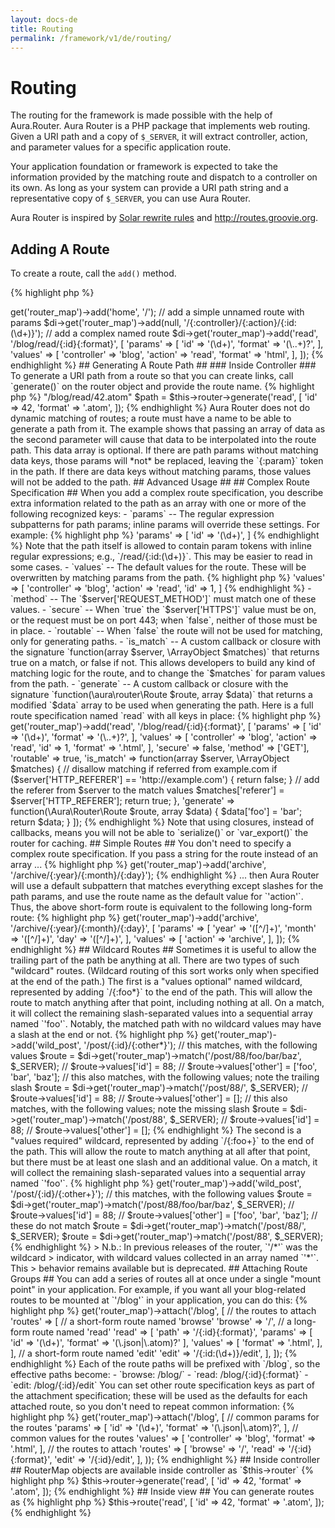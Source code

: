 ```yaml
---
layout: docs-de
title: Routing
permalink: /framework/v1/de/routing/
---
```


# Routing #

The routing for the framework is made possible with the help of Aura.Router.
Aura Router is a PHP package that implements web routing. Given a URI path and
a copy of `$_SERVER`, it will extract controller, action, and parameter values
for a specific application route.

Your application foundation or framework is expected to take the information
provided by the matching route and dispatch to a controller on its own. As
long as your system can provide a URI path string and a representative copy of
`$_SERVER`, you can use Aura Router.

Aura Router is inspired by [Solar rewrite
rules](http://solarphp.com/manual/dispatch-cycle.rewrite-rules) and
<http://routes.groovie.org>.

## Adding A Route ##

To create a route, call the `add()` method.

{% highlight php %}
<?php
// add a simple named route without params
$di->get('router_map')->add('home', '/');

// add a simple unnamed route with params
$di->get('router_map')->add(null, '/{:controller}/{:action}/{:id:(\d+)}');

// add a complex named route
$di->get('router_map')->add('read', '/blog/read/{:id}{:format}', [
    'params' => [
        'id'     => '(\d+)',
        'format' => '(\..+)?',
    ],
    'values' => [
        'controller' => 'blog',
        'action'     => 'read',
        'format'     => 'html',
    ],
]);
{% endhighlight %}

## Generating A Route Path ##

### Inside Controller ###

To generate a URI path from a route so that you can create links, call
`generate()` on the router object and provide the route name.

{% highlight php %}
<?php
// $path => "/blog/read/42.atom"
$path = $this->router->generate('read', [
    'id' => 42,
    'format' => '.atom',
]);
{% endhighlight %}

Aura Router does not do dynamic matching of routes; a route must have a name
to be able to generate a path from it.

The example shows that passing an array of data as the second parameter will
cause that data to be interpolated into the route path. This data array is
optional. If there are path params without matching data keys, those params
will *not* be replaced, leaving the `{:param}` token in the path. If there are
data keys without matching params, those values will not be added to the path.

## Advanced Usage ##

## Complex Route Specification ##

When you add a complex route specification, you describe extra information
related to the path as an array with one or more of the following recognized
keys:

- `params` -- The regular expression subpatterns for path params; inline
params will override these settings. For example:

{% highlight php %}
'params' => [
    'id' => '(\d+)',
]
{% endhighlight %}

  Note that the path itself is allowed to contain param tokens with inline
  regular expressions; e.g., `/read/{:id:(\d+)}`.  This may be easier to read in some cases.

- `values` -- The default values for the route. These will be overwritten
by matching params from the path.

{% highlight php %}
'values' => [
    'controller' => 'blog',
    'action' => 'read',
    'id' => 1,
]
{% endhighlight %}

- `method` -- The `$server['REQUEST_METHOD']` must match one of these values.

- `secure` -- When `true` the `$server['HTTPS']` value must be on, or the
request must be on port 443; when `false`, neither of those must be in place.

- `routable` -- When `false` the route will not be used for matching,
only for generating paths.

- `is_match` -- A custom callback or closure with the signature
`function(array $server, \ArrayObject $matches)` that returns true on a
match, or false if not. This allows developers to build any kind of matching
logic for the route, and to change the `$matches` for param values from the path.

- `generate` -- A custom callback or closure with the signature
`function(\aura\router\Route $route, array $data)` that returns a modified
`$data` array to be used when generating the path.

Here is a full route specification named `read` with all keys in place:

{% highlight php %}
<?php
$di->get('router_map')->add('read', '/blog/read/{:id}{:format}', [
    'params' => [
        'id' => '(\d+)',
        'format' => '(\..+)?',
    ],
    'values' => [
        'controller' => 'blog',
        'action' => 'read',
        'id' => 1,
        'format' => '.html',
    ],
    'secure' => false,
    'method' => ['GET'],
    'routable' => true,
    'is_match' => function(array $server, \ArrayObject $matches) {

        // disallow matching if referred from example.com
        if ($server['HTTP_REFERER'] == 'http://example.com') {
            return false;
        }

        // add the referer from $server to the match values
        $matches['referer'] = $server['HTTP_REFERER'];
        return true;

    },
    'generate' => function(\Aura\Router\Route $route, array $data) {
        $data['foo'] = 'bar';
        return $data;
    }
]);
{% endhighlight %}


Note that using closures, instead of callbacks, means you will not be able to
`serialize()` or `var_export()` the router for caching.


## Simple Routes ##

You don't need to specify a complex route specification. If you pass a string
for the route instead of an array ...


{% highlight php %}
<?php
$di->get('router_map')->add('archive', '/archive/{:year}/{:month}/{:day}');
{% endhighlight %}

... then Aura Router will use a default subpattern that matches everything
except slashes for the path params, and use the route name as the default
value for `'action'`. Thus, the above short-form route is equivalent to the
following long-form route:

{% highlight php %}
<?php
$di->get('router_map')->add('archive', '/archive/{:year}/{:month}/{:day}', [
    'params' => [
        'year'  => '([^/]+)',
        'month' => '([^/]+)',
        'day'   => '([^/]+)',
    ],
    'values' => [
        'action' => 'archive',
    ],
]);
{% endhighlight %}

## Wildcard Routes ##

Sometimes it is useful to allow the trailing part of the path be anything at
all. There are two types of such "wildcard" routes. (Wildcard routing of this
sort works only when specified at the end of the path.)

The first is a "values optional" named wildcard, represented by adding
`/{:foo*}` to the end of the path. This will allow the route to match
anything after that point, including nothing at all. On a match, it will
collect the remaining slash-separated values into a sequential array named
`'foo'`. Notably, the matched path with no wildcard values may have a slash at
the end or not.

{% highlight php %}
<?php
$di->get('router_map')->add('wild_post', '/post/{:id}/{:other*}');

// this matches, with the following values
$route = $di->get('router_map')->match('/post/88/foo/bar/baz', $_SERVER);
// $route->values['id'] = 88;
// $route->values['other'] = ['foo', 'bar', 'baz'];

// this also matches, with the following values; note the trailing slash
$route = $di->get('router_map')->match('/post/88/', $_SERVER);
// $route->values['id'] = 88;
// $route->values['other'] = [];

// this also matches, with the following values; note the missing slash
$route = $di->get('router_map')->match('/post/88', $_SERVER);
// $route->values['id'] = 88;
// $route->values['other'] = [];
{% endhighlight %}

The second is a "values required" wildcard, represented by adding `/{:foo+}`
to the end of the path. This will allow the route to match anything at all
after that point, but there must be at least one slash and an additional
value. On a match, it will collect the remaining slash-separated values into a
sequential array named `'foo'`.

{% highlight php %}
<?php
$di->get('router_map')->add('wild_post', '/post/{:id}/{:other+}');

// this matches, with the following values
$route = $di->get('router_map')->match('/post/88/foo/bar/baz', $_SERVER);
// $route->values['id'] = 88;
// $route->values['other'] = ['foo', 'bar', 'baz'];

// these do not match
$route = $di->get('router_map')->match('/post/88/', $_SERVER);
$route = $di->get('router_map')->match('/post/88', $_SERVER);
{% endhighlight %}


> N.b.: In previous releases of the router, `'/*'` was the wildcard
> indicator, with wildcard values collected in an array named `'*'`. This
> behavior remains available but is deprecated.


## Attaching Route Groups ##

You can add a series of routes all at once under a single "mount point" in
your application. For example, if you want all your blog-related routes to be
mounted at `'/blog'` in your application, you can do this:

{% highlight php %}
<?php
$di->get('router_map')->attach('/blog', [

    // the routes to attach
    'routes' => [

        // a short-form route named 'browse'
        'browse' => '/',

        // a long-form route named 'read'
        'read' => [
            'path' => '/{:id}{:format}',
            'params' => [
                'id'     => '(\d+)',
                'format' => '(\.json|\.atom)?'
            ],
            'values' => [
                'format' => '.html',
            ],
        ],

        // a short-form route named 'edit'
        'edit' => '/{:id:(\d+)}/edit',
    ],
]);
{% endhighlight %}


Each of the route paths will be prefixed with `/blog`, so the effective paths
become:

- `browse: /blog/`
- `read:   /blog/{:id}{:format}`
- `edit:   /blog/{:id}/edit`

You can set other route specification keys as part of the attachment
specification; these will be used as the defaults for each attached route, so
you don't need to repeat common information:

{% highlight php %}
<?php
$di->get('router_map')->attach('/blog', [

    // common params for the routes
    'params' => [
        'id'     => '(\d+)',
        'format' => '(\.json|\.atom)?',
    ],

    // common values for the routes
    'values' => [
        'controller' => 'blog',
        'format'     => '.html',
    ],

    // the routes to attach
    'routes' => [
        'browse' => '/',
        'read'   => '/{:id}{:format}',
        'edit'   => '/{:id}/edit',
    ],
));
{% endhighlight %}

## Inside controller ##

RouterMap objects are available inside controller as `$this->router`

{% highlight php %}
$this->router->generate('read', [
    'id' => 42,
    'format' => '.atom',
]);
{% endhighlight %}

## Inside view ##

You can generate routes as

{% highlight php %}
$this->route('read', [
    'id' => 42,
    'format' => '.atom',
]);
{% endhighlight %}
